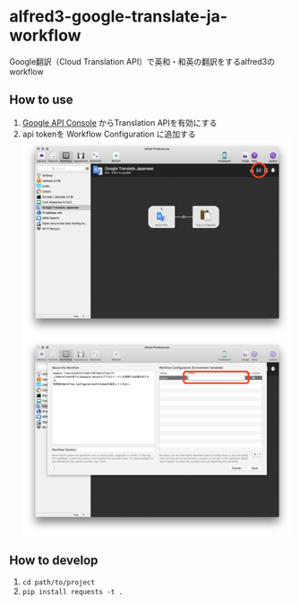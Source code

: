 # alfred3-google-translate-ja-workflow
Google翻訳（Cloud Translation API）で英和・和英の翻訳をするalfred3のworkflow

## How to use
1. [Google API Console](https://console.cloud.google.com/apis) からTranslation APIを有効にする
2. api tokenを Workflow Configuration に追加する
  ![step1](./docs/htu1.png)
  ![step2](./docs/htu2.png)

## How to develop
1. `cd path/to/project`
2. `pip install requests -t .`
